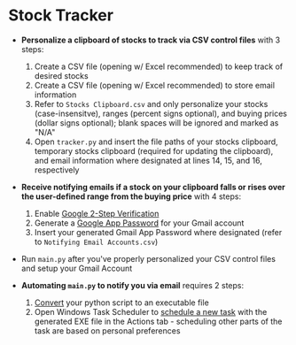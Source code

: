# Stock Tracker

* **Personalize a clipboard of stocks to track via CSV control files** with 3 steps:
  1. Create a CSV file (opening w/ Excel recommended) to keep track of desired stocks 
  2. Create a CSV file (opening w/ Excel recommended) to store email information
  3. Refer to `Stocks Clipboard.csv` and only personalize your stocks (case-insensitve), ranges (percent signs optional), and buying prices (dollar signs optional); blank spaces will be ignored and marked as "N/A"
  4. Open `tracker.py` and insert the file paths of your stocks clipboard, temporary stocks clipboard (required for updating the clipboard), and email information where designated at lines 14, 15, and 16, respectively
  
* **Receive notifying emails if a stock on your clipboard falls or rises over the user-defined range from the buying price** with 4 steps:
  1. Enable [Google 2-Step Verification](https://support.google.com/accounts/answer/185839?co=GENIE.Platform%3DAndroid&hl=en)
  2. Generate a [Google App Password](https://support.google.com/accounts/answer/185833?hl=en) for your Gmail account
  3. Insert your generated Gmail App Password where designated (refer to `Notifying Email Accounts.csv`)
  
* Run `main.py` after you've properly personalized your CSV control files and setup your Gmail Account

* **Automating `main.py` to notify you via email** requires 2 steps:
  1. [Convert](https://www.youtube.com/watch?v=UZX5kH72Yx4&list=LLn2A3GlJT_vthodJ8G63-gA&index=3&t=303s) your python script to an executable file
  2. Open Windows Task Scheduler to [schedule a new task](https://windowsreport.com/schedule-tasks-windows-10/) with the generated EXE file in the Actions tab - scheduling other parts of the task are based on personal preferences
